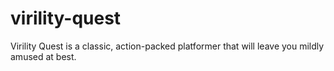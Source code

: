 virility-quest
==============

Virility Quest is a classic, action-packed platformer that will leave you
mildly amused at best.

